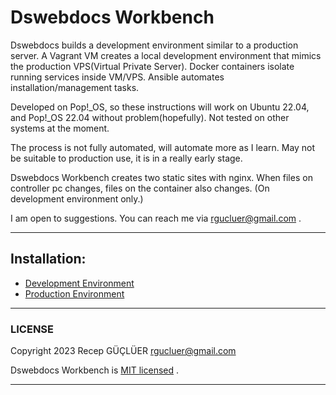 # Dswebdocs Workbench

Dswebdocs builds a development environment similar to a production server. A Vagrant VM creates a local development environment that mimics the production VPS(Virtual Private Server). Docker containers isolate running services inside VM/VPS. Ansible automates installation/management tasks.


Developed on Pop!_OS, so these instructions will work on Ubuntu 22.04, and Pop!_OS 22.04 without problem(hopefully). Not tested on other systems at the moment.


The process is not fully automated, will automate more as I learn.
May not be suitable to production use, it is in a really early stage. 


Dswebdocs Workbench creates two static sites with nginx. When files on controller pc changes, files on the container also changes. (On development environment only.)


I am open to suggestions. You can reach me via rgucluer@gmail.com .

-----

## Installation:
  - [Development Environment](docs/install_dev.md)
  - [Production Environment](docs/install_prod.md)

-----

### LICENSE

Copyright 2023 Recep GÜÇLÜER rgucluer@gmail.com

Dswebdocs Workbench is [MIT licensed](LICENSE) .

-----
